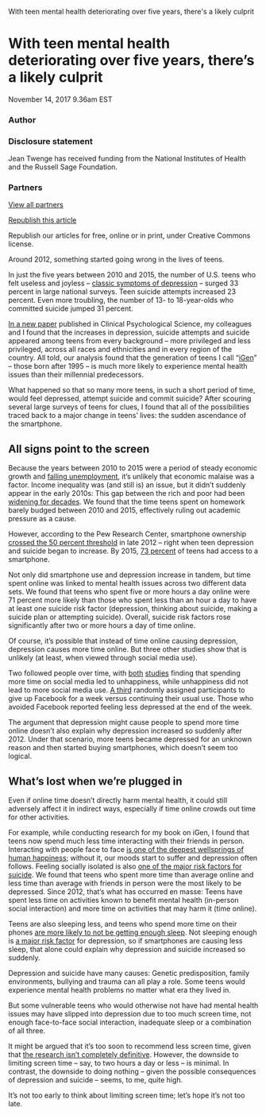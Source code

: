 With teen mental health deteriorating over five years, there's a likely culprit

#  With teen mental health deteriorating over five years, there’s a likely culprit

 November 14, 2017 9.36am EST

### Author

### Disclosure statement

Jean Twenge has received funding from the National Institutes of Health and the Russell Sage Foundation.

### Partners

[View all partners](https://theconversation.com/us/partners)

 [Republish this article](https://theconversation.com/with-teen-mental-health-deteriorating-over-five-years-theres-a-likely-culprit-86996#republish)

Republish our articles for free, online or in print, under Creative Commons license.

Around 2012, something started going wrong in the lives of teens.

In just the five years between 2010 and 2015, the number of U.S. teens who felt useless and joyless – [classic symptoms of depression](https://adaa.org/understanding-anxiety/depression/symptoms) – surged 33 percent in large national surveys. Teen suicide attempts increased 23 percent. Even more troubling, the number of 13- to 18-year-olds who committed suicide jumped 31 percent.

[In a new paper](http://journals.sagepub.com/doi/full/10.1177/2167702617723376) published in Clinical Psychological Science, my colleagues and I found that the increases in depression, suicide attempts and suicide appeared among teens from every background – more privileged and less privileged, across all races and ethnicities and in every region of the country. All told, our analysis found that the generation of teens I call “[iGen](http://www.simonandschuster.com/books/iGen/Jean-M-Twenge/9781501151989)” – those born after 1995 – is much more likely to experience mental health issues than their millennial predecessors.

What happened so that so many more teens, in such a short period of time, would feel depressed, attempt suicide and commit suicide? After scouring several large surveys of teens for clues, I found that all of the possibilities traced back to a major change in teens’ lives: the sudden ascendance of the smartphone.

## All signs point to the screen

Because the years between 2010 to 2015 were a period of steady economic growth and [falling unemployment](https://data.bls.gov/timeseries/LNS14000000), it’s unlikely that economic malaise was a factor. Income inequality was (and still is) an issue, but it didn’t suddenly appear in the early 2010s: This gap between the rich and poor had been [widening for decades](https://fred.stlouisfed.org/series/SIPOVGINIUSA). We found that the time teens spent on homework barely budged between 2010 and 2015, effectively ruling out academic pressure as a cause.

However, according to the Pew Research Center, smartphone ownership [crossed the 50 percent threshold](http://www.pewresearch.org/fact-tank/2017/01/12/evolution-of-technology/) in late 2012 – right when teen depression and suicide began to increase. By 2015, [73 percent](http://www.pewinternet.org/2015/04/09/teens-social-media-technology-2015/pi_2015-04-09_teensandtech_06/) of teens had access to a smartphone.

Not only did smartphone use and depression increase in tandem, but time spent online was linked to mental health issues across two different data sets. We found that teens who spent five or more hours a day online were 71 percent more likely than those who spent less than an hour a day to have at least one suicide risk factor (depression, thinking about suicide, making a suicide plan or attempting suicide). Overall, suicide risk factors rose significantly after two or more hours a day of time online.

Of course, it’s possible that instead of time online causing depression, depression causes more time online. But three other studies show that is unlikely (at least, when viewed through social media use).

Two followed people over time, with [both](https://hbr.org/2017/04/a-new-more-rigorous-study-confirms-the-more-you-use-facebook-the-worse-you-feel)  [studies](http://journals.plos.org/plosone/article?id=10.1371/journal.pone.0069841) finding that spending more time on social media led to unhappiness, while unhappiness did not lead to more social media use. [A third](http://online.liebertpub.com/doi/abs/10.1089/cyber.2016.0259?journalCode=cyber) randomly assigned participants to give up Facebook for a week versus continuing their usual use. Those who avoided Facebook reported feeling less depressed at the end of the week.

The argument that depression might cause people to spend more time online doesn’t also explain why depression increased so suddenly after 2012. Under that scenario, more teens became depressed for an unknown reason and then started buying smartphones, which doesn’t seem too logical.

## What’s lost when we’re plugged in

Even if online time doesn’t directly harm mental health, it could still adversely affect it in indirect ways, especially if time online crowds out time for other activities.

For example, while conducting research for my book on iGen, I found that teens now spend much less time interacting with their friends in person. Interacting with people face to face [is one of the deepest wellsprings of human happiness](http://ronaldvoorn.com/wp-content/uploads/2015/09/1995-The-Need-to-Belong-Desire-for-Interpersonal-Attachments-as-a-Fundamental-Human-Motivation.pdf); without it, our moods start to suffer and depression often follows. Feeling socially isolated is also [one of the major risk factors for suicide](http://www.apa.org/science/about/psa/2009/06/sci-brief.aspx). We found that teens who spent more time than average online and less time than average with friends in person were the most likely to be depressed. Since 2012, that’s what has occurred en masse: Teens have spent less time on activities known to benefit mental health (in-person social interaction) and more time on activities that may harm it (time online).

Teens are also sleeping less, and teens who spend more time on their phones [are more likely to not be getting enough sleep](https://theconversation.com/teens-are-sleeping-less-but-theres-a-surprisingly-easy-fix-85157). Not sleeping enough is [a major risk factor](http://www.sciencedirect.com/science/article/pii/S0165178108004113) for depression, so if smartphones are causing less sleep, that alone could explain why depression and suicide increased so suddenly.

Depression and suicide have many causes: Genetic predisposition, family environments, bullying and trauma can all play a role. Some teens would experience mental health problems no matter what era they lived in.

But some vulnerable teens who would otherwise not have had mental health issues may have slipped into depression due to too much screen time, not enough face-to-face social interaction, inadequate sleep or a combination of all three.

It might be argued that it’s too soon to recommend less screen time, given that [the research isn’t completely definitive](http://eprints.lse.ac.uk/66927/1/Policy%20Brief%2017-%20Families%20%20Screen%20Time.pdf). However, the downside to limiting screen time – say, to two hours a day or less – is minimal. In contrast, the downside to doing nothing – given the possible consequences of depression and suicide – seems, to me, quite high.

It’s not too early to think about limiting screen time; let’s hope it’s not too late.